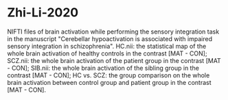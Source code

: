 # Zhi-Li-2020
NIFTI files of brain activation while performing the sensory integration task in the manuscript "Cerebellar hypoactivation is associated with impaired sensory integration in schizophrenia".
HC.nii: the statistical map of the whole brain activation of healthy controls in the contrast [MAT - CON];
SCZ.nii: the whole brain activation of the patient group in the contrast [MAT - CON]; 
SIB.nii: the whole brain activation of the sibling group in the contrast [MAT - CON]; 
HC vs. SCZ: the group comparison on the whole brain activation between control group and patient group in the contrast [MAT - CON]. 
